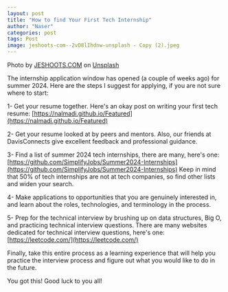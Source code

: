 ```yaml
---
layout: post
title: "How to find Your First Tech Internship"
author: "Naser"
categories: post
tags: Post
image: jeshoots-com--2vD8lIhdnw-unsplash - Copy (2).jpeg
---
```

Photo by <a href="https://unsplash.com/@jeshoots?utm_source=unsplash&utm_medium=referral&utm_content=creditCopyText">JESHOOTS.COM</a> on <a href="https://unsplash.com/photos/-2vD8lIhdnw?utm_source=unsplash&utm_medium=referral&utm_content=creditCopyText">Unsplash</a>

  

The internship application window has opened (a couple of weeks ago) for summer 2024.  Here are the steps I suggest for applying, if you are not sure where to start:

1- Get your resume together.  Here's an okay post on writing your first tech resume: [https://nalmadi.github.io/Featured](https://nalmadi.github.io/Featured)

2- Get your resume looked at by peers and mentors.  Also, our friends at DavisConnects give excellent feedback and professional guidance.

3- Find a list of summer 2024 tech internships, there are many, here's one: [https://github.com/SimplifyJobs/Summer2024-Internships](https://github.com/SimplifyJobs/Summer2024-Internships)
Keep in mind that 50% of tech internships are not at tech companies, so find other lists and widen your search.

4- Make applications to opportunities that you are genuinely interested in, and learn about the roles, technologies, and terminology in the process.

5- Prep for the technical interview by brushing up on data structures, Big O, and practicing technical interview questions.  There are many websites dedicated for technical interview questions, here's one: [https://leetcode.com/](https://leetcode.com/)

Finally, take this entire process as a learning experience that will help you practice the interview process and figure out what you would like to do in the future.

You got this!  Good luck to you all!
